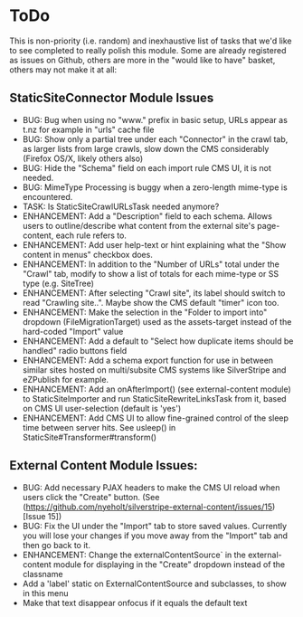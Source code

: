 # ToDo

This is non-priority (i.e. random) and inexhaustive list of tasks that we'd like to see completed to really polish this module.
Some are already registered as issues on Github, others are more in the "would like to have" basket, others may not make it at all:

## StaticSiteConnector Module Issues

* BUG: Bug when using no "www." prefix in basic setup, URLs appear as t.nz for example in "urls" cache file
* BUG: Show only a partial tree under each "Connector" in the crawl tab, as larger lists from large crawls, slow down the CMS considerably (Firefox OS/X, likely others also)
* BUG: Hide the "Schema" field on each import rule CMS UI, it is not needed.
* BUG: MimeType Processing is buggy when a zero-length mime-type is encountered.
* TASK: Is StaticSiteCrawlURLsTask needed anymore?
* ENHANCEMENT: Add a "Description" field to each schema. Allows users to outline/describe what content from the external site's page-content, each rule refers to.
* ENHANCEMENT: Add user help-text or hint explaining what the "Show content in menus" checkbox does.
* ENHANCEMENT: In addition to the "Number of URLs" total under the "Crawl" tab, modify to show a list of totals for each mime-type or SS type (e.g. SiteTree)
* ENHANCEMENT: After selecting "Crawl site", its label should switch to read "Crawling site..". Maybe show the CMS default "timer" icon too.
* ENHANCEMENT: Make the selection in the "Folder to import into" dropdown (FileMigrationTarget) used as the assets-target instead of the hard-coded "Import" value
* ENHANCEMENT: Add a default to "Select how duplicate items should be handled" radio buttons field
* ENHANCEMENT: Add a schema export function for use in between similar sites hosted on multi/subsite CMS systems like SilverStripe and eZPublish for example.
* ENHANCEMENT: Add an onAfterImport() (see external-content module) to StaticSiteImporter and run StaticSiteRewriteLinksTask from it, based on CMS UI user-selection (default is 'yes')
* ENHANCEMENT: Add CMS UI to allow fine-grained control of the sleep time between server hits. See usleep() in StaticSite#Transformer#transform()

## External Content Module Issues:

* BUG: Add necessary PJAX headers to make the CMS UI reload when users click the "Create" button. (See (https://github.com/nyeholt/silverstripe-external-content/issues/15)[Issue 15])
* BUG: Fix the UI under the "Import" tab to store saved values. Currently you will lose your changes if you move away from the "Import" tab and then go back to it.
* ENHANCEMENT: Change the externalContentSource` in the external-content module for displaying in the "Create" dropdown instead of the classname
 * Add a 'label' static on ExternalContentSource and subclasses, to show in this menu
 * Make that text disappear onfocus if it equals the default text
